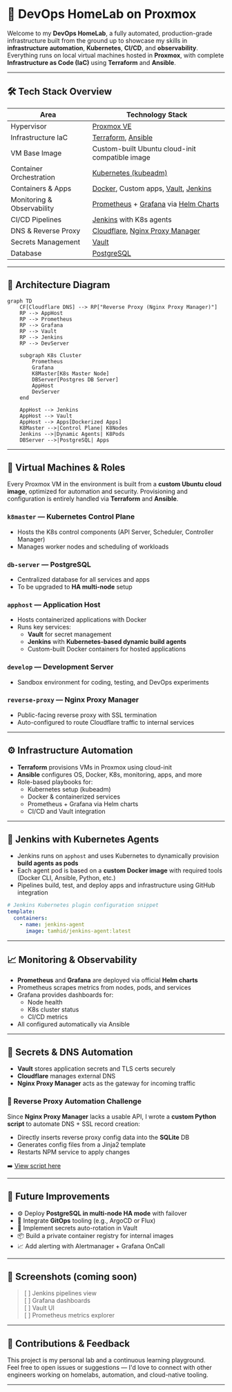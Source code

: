 # 🧪 DevOps HomeLab on Proxmox

Welcome to my **DevOps HomeLab**, a fully automated, production-grade infrastructure built from the ground up to showcase my skills in **infrastructure automation**, **Kubernetes**, **CI/CD**, and **observability**. Everything runs on local virtual machines hosted in **Proxmox**, with complete **Infrastructure as Code (IaC)** using **Terraform** and **Ansible**.

---

## 🛠️ Tech Stack Overview

| Area                | Technology Stack                                                                 |
|---------------------|-----------------------------------------------------------------------------------|
| Hypervisor          | [Proxmox VE](https://www.proxmox.com/proxmox-ve)                                 |
| Infrastructure IaC  | [Terraform](https://www.terraform.io/), [Ansible](https://www.ansible.com/)      |
| VM Base Image       | Custom-built Ubuntu cloud-init compatible image                                  |
| Container Orchestration | [Kubernetes (kubeadm)](https://kubernetes.io/docs/setup/production-environment/tools/kubeadm/)  |
| Containers & Apps   | [Docker](https://www.docker.com/), Custom apps, [Vault](https://www.vaultproject.io/), [Jenkins](https://www.jenkins.io/) |
| Monitoring & Observability | [Prometheus](https://prometheus.io/) + [Grafana](https://grafana.com/) via [Helm Charts](https://helm.sh/) |
| CI/CD Pipelines     | [Jenkins](https://www.jenkins.io/) with K8s agents                |
| DNS & Reverse Proxy | [Cloudflare](https://www.cloudflare.com/), [Nginx Proxy Manager](https://nginxproxymanager.com/) |
| Secrets Management  | [Vault](https://www.vaultproject.io/)                                             |
| Database            | [PostgreSQL](https://www.postgresql.org/)                                        |

---

## 🧱 Architecture Diagram

```mermaid
graph TD
    CF[Cloudflare DNS] --> RP["Reverse Proxy (Nginx Proxy Manager)"]
    RP --> AppHost
    RP --> Prometheus
    RP --> Grafana
    RP --> Vault
    RP --> Jenkins
    RP --> DevServer

    subgraph K8s Cluster
        Prometheus
        Grafana
        K8Master[K8s Master Node]
        DBServer[Postgres DB Server]
        AppHost
        DevServer
    end

    AppHost --> Jenkins
    AppHost --> Vault
    AppHost --> Apps[Dockerized Apps]
    K8Master -->|Control Plane| K8Nodes
    Jenkins -->|Dynamic Agents| K8Pods
    DBServer -->|PostgreSQL| Apps
```

---

## 🧩 Virtual Machines & Roles

Every Proxmox VM in the environment is built from a **custom Ubuntu cloud image**, optimized for automation and security. Provisioning and configuration is entirely handled via **Terraform** and **Ansible**.

### `k8master` — Kubernetes Control Plane  
- Hosts the K8s control components (API Server, Scheduler, Controller Manager)
- Manages worker nodes and scheduling of workloads

### `db-server` — PostgreSQL  
- Centralized database for all services and apps
- To be upgraded to **HA multi-node** setup

### `apphost` — Application Host  
- Hosts containerized applications with Docker  
- Runs key services:
  - **Vault** for secret management  
  - **Jenkins** with **Kubernetes-based dynamic build agents**
  - Custom-built Docker containers for hosted applications

### `develop` — Development Server  
- Sandbox environment for coding, testing, and DevOps experiments

### `reverse-proxy` — Nginx Proxy Manager  
- Public-facing reverse proxy with SSL termination
- Auto-configured to route Cloudflare traffic to internal services

---

## ⚙️ Infrastructure Automation

- **Terraform** provisions VMs in Proxmox using cloud-init
- **Ansible** configures OS, Docker, K8s, monitoring, apps, and more
- Role-based playbooks for:
  - Kubernetes setup (kubeadm)
  - Docker & containerized services
  - Prometheus + Grafana via Helm charts
  - CI/CD and Vault integration

---

## 🚀 Jenkins with Kubernetes Agents

- Jenkins runs on `apphost` and uses Kubernetes to dynamically provision **build agents as pods**
- Each agent pod is based on a **custom Docker image** with required tools (Docker CLI, Ansible, Python, etc.)
- Pipelines build, test, and deploy apps and infrastructure using GitHub integration

```yaml
# Jenkins Kubernetes plugin configuration snippet
template:
  containers:
    - name: jenkins-agent
      image: tamhid/jenkins-agent:latest
```

---

## 📈 Monitoring & Observability

- **Prometheus** and **Grafana** are deployed via official **Helm charts**
- Prometheus scrapes metrics from nodes, pods, and services
- Grafana provides dashboards for:
  - Node health
  - K8s cluster status
  - CI/CD metrics
- All configured automatically via Ansible

---

## 🔐 Secrets & DNS Automation

- **Vault** stores application secrets and TLS certs securely
- **Cloudflare** manages external DNS
- **Nginx Proxy Manager** acts as the gateway for incoming traffic

### 🔄 Reverse Proxy Automation Challenge

Since **Nginx Proxy Manager** lacks a usable API, I wrote a **custom Python script** to automate DNS + SSL record creation:
- Directly inserts reverse proxy config data into the **SQLite** DB
- Generates config files from a Jinja2 template
- Restarts NPM service to apply changes

➡️ [View script here](./deployment-pipelines/deploy-applications/ansible/python/update_reverse_proxy.py)

---

## 🧭 Future Improvements

- ⚙️ Deploy **PostgreSQL in multi-node HA mode** with failover  
- 🔄 Integrate **GitOps** tooling (e.g., ArgoCD or Flux)  
- 🔁 Implement secrets auto-rotation in Vault  
- 📦 Build a private container registry for internal images  
- 📈 Add alerting with Alertmanager + Grafana OnCall

---

## 📸 Screenshots (coming soon)

> [ ] Jenkins pipelines view  
> [ ] Grafana dashboards  
> [ ] Vault UI  
> [ ] Prometheus metrics explorer  

---


## 🙌 Contributions & Feedback

This project is my personal lab and a continuous learning playground.  
Feel free to open issues or suggestions — I'd love to connect with other engineers working on homelabs, automation, and cloud-native tooling.

---